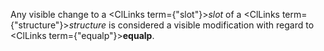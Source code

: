  



Any visible change to a <ClLinks  term={"slot"}><i>slot</i></ClLinks> of a <ClLinks  term={"structure"}><i>structure</i></ClLinks> is considered a visible modification with regard to <ClLinks  term={"equalp"}><b>equalp</b></ClLinks>. 



